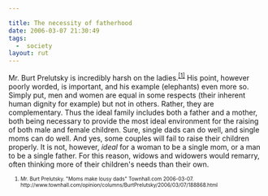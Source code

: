 ```yaml
---

title: The necessity of fatherhood
date: 2006-03-07 21:30:49
tags:
  -  society
layout: rut
---
```



<p>Mr. Burt Prelutsky is incredibly harsh on the ladies.<sup><a href="http://www.townhall.com/opinion/columns/BurtPrelutsky/2006/03/07/188868.html" title="Moms make lousy dads">[1]</a></sup> His point, however poorly worded, is important, and his example (elephants) even more so. Simply put, men and women are equal in some respects (their inherent human dignity for example) but not in others.  Rather, they are complementary.  Thus the ideal family includes both a father and a mother, both being necessary to provide the most ideal environment for the raising of both male and female children.  Sure, single dads can do well, and single moms can do well.  And yes, some couples will fail to raise their children properly.  It is not, however, <em>ideal</em> for a woman to be a single mom, or a man to be a single father.  For this reason, widows and widowers would remarry, often thinking more of their children's needs than their own.</p>  <ol><font size="-2"><li><font size="-2">Mr. Burt Prelutsky. "Moms make lousy dads" Townhall.com 2006-03-07. http://www.townhall.com/opinion/columns/BurtPrelutsky/2006/03/07/188868.html</font></li></font></ol>


